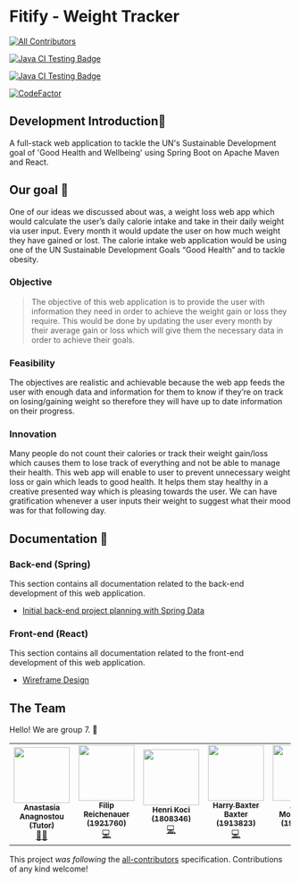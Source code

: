 # Fitify - Weight Tracker
<!-- ALL-CONTRIBUTORS-BADGE:START - Do not remove or modify this section -->
[![All Contributors](https://img.shields.io/badge/all_contributors-7-orange.svg?style=flat-square)](#contributors-)
<!-- ALL-CONTRIBUTORS-BADGE:END -->
[![Java CI Testing Badge](https://github.com/BrunelCS/cs2001-2020_21-group7/workflows/Backend%20(Spring)/badge.svg)](https://github.com/BrunelCS/cs2001-2020_21-group7/actions?query=workflow%3A%22Backend+%28Spring%29%22)

[![Java CI Testing Badge](https://github.com/BrunelCS/cs2001-2020_21-group7/workflows/Frontend%20(React)/badge.svg)](https://github.com/BrunelCS/cs2001-2020_21-group7/actions?query=workflow%3A%22Frontend+%28React%29%22)

[![CodeFactor](https://www.codefactor.io/repository/github/brunelcs/cs2001-2020_21-group7/badge?s=58d64a1151864beabd496c4cede07210a02a889d)](https://www.codefactor.io/repository/github/brunelcs/cs2001-2020_21-group7)

## Development Introduction📖
A full-stack web application to tackle the UN's Sustainable Development goal of 'Good Health and Wellbeing' using Spring Boot on Apache Maven and React.

## Our goal 🥅

One of our ideas we discussed about was, a weight loss web app which would calculate the user’s daily calorie intake and take in their daily weight via user input. Every month it would update the user on how much weight they have gained or lost. The calorie intake web application would be using one of the UN Sustainable Development Goals “Good Health” and to tackle obesity.

### Objective

> The objective of this web application is to provide the user with information they need in order to achieve the weight gain or loss they require. This would be done by updating the user every month by their average gain or loss which will give them the necessary data in order to achieve their goals.

### Feasibility

The objectives are realistic and achievable because the web app feeds the user with enough data and information for them to know if they’re on track on losing/gaining weight so therefore they will have up to date information on their progress.

### Innovation

Many people do not count their calories or track their weight gain/loss which causes them to lose track of everything and not be able to manage their health. This web app will enable to user to prevent unnecessary weight loss or gain which leads to good health. It helps them stay healthy in a creative presented way which is pleasing towards the user. We can have gratification whenever a user inputs their weight to suggest what their mood was for that following day.

## Documentation 📘

### Back-end (Spring)
This section contains all documentation related to the back-end development of this web application.
 - [Initial back-end project planning with Spring Data](docs/backend-spring/springData.md)

### Front-end (React)
This section contains all documentation related to the front-end development of this web application.

 - [Wireframe Design](docs/frontend-spring/wireframeFrontend.md)

## The Team

Hello! We are group 7. 👋

<!-- ALL-CONTRIBUTORS-LIST:START - Do not remove or modify this section -->
<!-- prettier-ignore-start -->
<!-- markdownlint-disable -->

<table>
  <tr>
    <td align="center"><a href="https://github.com/anabrunel"><img src="https://avatars.githubusercontent.com/u/29124724?v=4" width="100px;" alt=""/><br /><sub><b>Anastasia Anagnostou (Tutor)</b></sub></a><br /><a href="" title="Tutor">👩‍🏫</a></td>
    <td align="center"><a href="https://github.com/FlopRe"><img src="https://avatars0.githubusercontent.com/u/19749921?v=4" width="100px;" alt=""/><br /><sub><b>Filip Reichenauer (1921760)</b></sub><br /><a href="https://github.com/BrunelCS/cs2001-2020_21-group7/commits?author=FlopRe" title="Code">💻</a></td>
    <td align="center"><a href="https://github.com/hkoci"><img src="https://avatars0.githubusercontent.com/u/74716541?v=4" width="100px;" alt=""/><br /><sub><b>Henri Koci (1808346)</b></sub></a><br /><a href="https://github.com/BrunelCS/cs2001-2020_21-group7/commits?author=hkoci" title="Code">💻</a></td>
    <td align="center"><a href="https://github.com/HHBaxter"><img src="https://avatars0.githubusercontent.com/u/74308806?v=4" width="100px;" alt=""/><br /><sub><b>Harry Baxter Baxter (1913823)</b></sub></a><br /><a href="https://github.com/BrunelCS/cs2001-2020_21-group7/commits?author=HHBaxter" title="Code">💻</a></td>
    <td align="center"><a href="https://github.com/Abznya"><img src="https://avatars.githubusercontent.com/u/58242465?v=4" width="100px;" alt=""/><br /><sub><b>Abdul Mohammed (1919948)</b></sub></a><br /><a href="https://github.com/BrunelCS/cs2001-2020_21-group7/commits?author=Abznya" title="Code">💻</a></td>
    <td align="center"><a href="https://github.com/Mohamed18196"><img src="https://avatars.githubusercontent.com/u/75840765?&v=4" width="100px;" alt=""/><br /><sub><b>Mohamed Ahmed (1819617)</b></sub></a><br /><a href="https://github.com/BrunelCS/cs2001-2020_21-group7/commits?author=Mohamed18196" title="Code">💻</a></td>
    <td align="center"><a href="https://github.com/salarsalek2020"><img src="https://avatars.githubusercontent.com/u/73479407?&v=4" width="100px;" alt=""/><br /><sub><b>Salar Salekzamankhani (1830274)</b></sub></a><br /><a href="https://github.com/BrunelCS/cs2001-2020_21-group7/commits?author=salarsalek2020" title="Code">💻</a></td>
    <td align="center"><a href="https://github.com/Alican290101"><img src="https://avatars.githubusercontent.com/u/77811246?&v=4" width="100px;" alt=""/><br /><sub><b>Alican Gecsoyler (1907921)</b></sub></a><br /><a href="https://github.com/BrunelCS/cs2001-2020_21-group7/commits?author=Alican290101" title="Code">💻</a></td>
  </tr>
</table>

<!-- markdownlint-enable -->
<!-- prettier-ignore-end -->
<!-- ALL-CONTRIBUTORS-LIST:END -->

This project *was following* the [all-contributors](https://github.com/all-contributors/all-contributors) specification. Contributions of any kind welcome!

